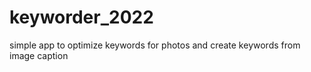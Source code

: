# keyworder_2022
simple app to optimize keywords for photos and create keywords  from image caption
